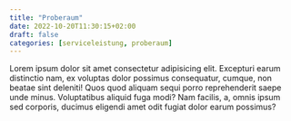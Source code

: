 ```yaml
---
title: "Proberaum"
date: 2022-10-20T11:30:15+02:00
draft: false
categories: [serviceleistung, proberaum]
---
```


Lorem ipsum dolor sit amet consectetur adipisicing elit. Excepturi earum distinctio nam, ex voluptas dolor possimus consequatur, cumque, non beatae sint deleniti! Quos quod aliquam sequi porro reprehenderit saepe unde minus. Voluptatibus aliquid fuga modi? Nam facilis, a, omnis ipsum sed corporis, ducimus eligendi amet odit fugiat dolor earum possimus?